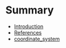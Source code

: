 # Summary

* [Introduction](README.md)
* [References](references.md)
* [coordinate\_system](coordinatesystem.md)

